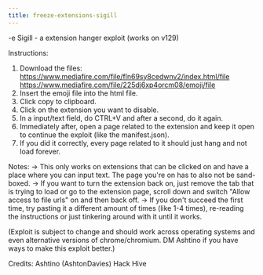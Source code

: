 ```yaml
---
title: freeze-extensions-sigill
---
```


-e 
Sigill - a extension hanger exploit (works on v129)

Instructions:
1. Download the files:
https://www.mediafire.com/file/fln69sy8cedwnv2/index.html/file  
https://www.mediafire.com/file/225dj6xp4orcm08/emoji/file 
2. Insert the emoji file into the html file.
3. Click copy to clipboard.
4. Click on the extension you want to disable.
5. In a input/text field, do CTRL+V and after a second, do it again.
6. Immediately after, open a page related to the extension and keep it open to continue the exploit (like the manifest.json).
7. If you did it correctly, every page related to it should just hang and not load forever.

Notes: 
-> This only works on extensions that can be clicked on and have a place where you can input text. The page you're on has to also not be sand-boxed.
-> If you want to turn the extension back on, just remove the tab that is trying to load or go to the extension page, scroll down and switch "Allow access to file urls" on and then back off. 
-> If you don't succeed the first time, try pasting it a different amount of times (like 1-4 times), re-reading the instructions or just tinkering around with it until it works.

(Exploit is subject to change and should work across operating systems and even alternative versions of chrome/chromium. DM Ashtino if you have ways to make this exploit better.)

Credits:
Ashtino (AshtonDavies)
Hack Hive

